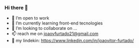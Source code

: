 ### Hi there 👋


- 🔭 I’m open to work
- 🌱 I’m currently learning front-end tecnologies 
- 👯 I’m looking to collaborate on ...
- 📫 reach me on joaovfurtado21@gmail.com
- 💼 my lindekin: https://www.linkedin.com/in/joaovitor-furtado/

